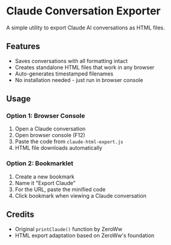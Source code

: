 # Claude Conversation Exporter

A simple utility to export Claude AI conversations as HTML files.

## Features

- Saves conversations with all formatting intact
- Creates standalone HTML files that work in any browser
- Auto-generates timestamped filenames
- No installation needed - just run in browser console

## Usage

### Option 1: Browser Console
1. Open a Claude conversation
2. Open browser console (F12)
3. Paste the code from `claude-html-export.js`
4. HTML file downloads automatically

### Option 2: Bookmarklet
1. Create a new bookmark
2. Name it "Export Claude"
3. For the URL, paste the minified code
4. Click bookmark when viewing a Claude conversation

## Credits

- Original `printClaude()` function by ZeroWw
- HTML export adaptation based on ZeroWw's foundation
